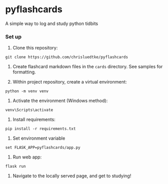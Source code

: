# pyflashcards

A simple way to log and study python tidbits

### Set up
1. Clone this repository:
```
git clone https://github.com/chrisluedtke/pyflashcards
```
1. Create flashcard markdown files in the `cards` directory. See samples for formatting.

1. Within project repository, create a virtual environment:
```
python -m venv venv
```
1. Activate the environment (Windows method):
```
venv\Scripts\activate
```
1. Install requirements:
```
pip install -r requirements.txt
```
1. Set environment variable
```
set FLASK_APP=pyflashcards/app.py
```
1. Run web app:
```
flask run
```
1. Navigate to the locally served page, and get to studying!
